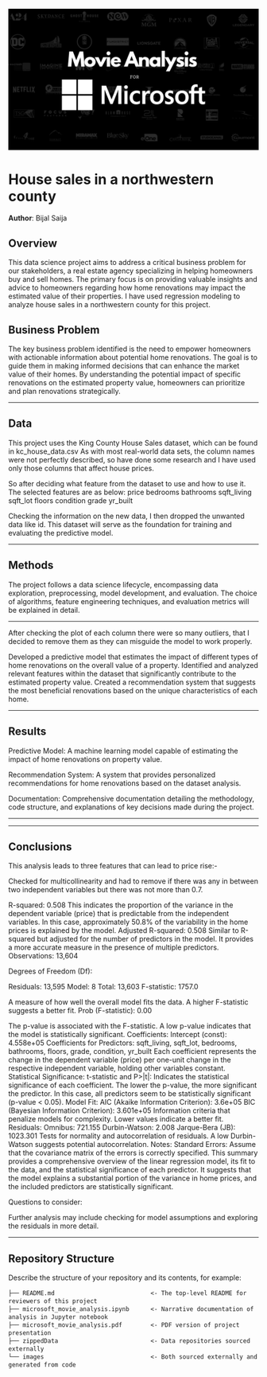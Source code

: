 ![Movie Analysis Banner](images/movie_analysis_banner.jpg)
# House sales in a northwestern county

**Author**: Bijal Saija

## Overview

This data science project aims to address a critical business problem for our stakeholders, a real estate agency specializing in helping homeowners buy and sell homes. The primary focus is on providing valuable insights and advice to homeowners regarding how home renovations may impact the estimated value of their properties. I have used regression modeling to analyze house sales in a northwestern county for this project.
## Business Problem

The key business problem identified is the need to empower homeowners with actionable information about potential home renovations. The goal is to guide them in making informed decisions that can enhance the market value of their homes. By understanding the potential impact of specific renovations on the estimated property value, homeowners can prioritize and plan renovations strategically.

***

## Data

This project uses the King County House Sales dataset, which can be found in kc_house_data.csv
As with most real-world data sets, the column names were not perfectly described, so have done some research and I have used only those columns that affect house prices. 

So after deciding what feature from the dataset to use and how to use it. The selected features are as below:
price
bedrooms
bathrooms
sqft_living
sqft_lot 
floors
condition
grade
yr_built

Checking the information on the new data, I then dropped the unwanted data like id. This dataset will serve as the foundation for training and evaluating the predictive model.
***

## Methods

The project follows a data science lifecycle, encompassing data exploration, preprocessing, model development, and evaluation. The choice of algorithms, feature engineering techniques, and evaluation metrics will be explained in detail.

***
After checking the plot of each column there were so many outliers, that I decided to remove them as they can misguide the model to work properly. 

Developed a predictive model that estimates the impact of different types of home renovations on the overall value of a property.
Identified and analyzed relevant features within the dataset that significantly contribute to the estimated property value.
Created a recommendation system that suggests the most beneficial renovations based on the unique characteristics of each home.
***

## Results

Predictive Model: A machine learning model capable of estimating the impact of home renovations on property value.

Recommendation System: A system that provides personalized recommendations for home renovations based on the dataset analysis.

Documentation: Comprehensive documentation detailing the methodology, code structure, and explanations of key decisions made during the project.


***

***



## Conclusions

This analysis leads to three features that can lead to price rise:-

Checked for multicollinearity and had to remove if there was any in between two independent variables but there was not more than 0.7.

R-squared: 0.508
This indicates the proportion of the variance in the dependent variable (price) that is predictable from the independent variables. In this case, approximately 50.8% of the variability in the home prices is explained by the model.
Adjusted R-squared: 0.508
Similar to R-squared but adjusted for the number of predictors in the model. It provides a more accurate measure in the presence of multiple predictors.
Observations: 13,604

Degrees of Freedom (Df):

Residuals: 13,595
Model: 8
Total: 13,603
F-statistic: 1757.0

A measure of how well the overall model fits the data. A higher F-statistic suggests a better fit.
Prob (F-statistic): 0.00

The p-value is associated with the F-statistic. A low p-value indicates that the model is statistically significant.
Coefficients:
Intercept (const): 4.558e+05
Coefficients for Predictors:
sqft_living, sqft_lot, bedrooms, bathrooms, floors, grade, condition, yr_built
Each coefficient represents the change in the dependent variable (price) per one-unit change in the respective independent variable, holding other variables constant.
Statistical Significance:
t-statistic and P>|t|:
Indicates the statistical significance of each coefficient. The lower the p-value, the more significant the predictor. In this case, all predictors seem to be statistically significant (p-value < 0.05).
Model Fit:
AIC (Akaike Information Criterion): 3.6e+05
BIC (Bayesian Information Criterion): 3.601e+05
Information criteria that penalize models for complexity. Lower values indicate a better fit.
Residuals:
Omnibus: 721.155
Durbin-Watson: 2.008
Jarque-Bera (JB): 1023.301
Tests for normality and autocorrelation of residuals. A low Durbin-Watson suggests potential autocorrelation.
Notes:
Standard Errors: Assume that the covariance matrix of the errors is correctly specified.
This summary provides a comprehensive overview of the linear regression model, its fit to the data, and the statistical significance of each predictor. It suggests that the model explains a substantial portion of the variance in home prices, and the included predictors are statistically significant.

Questions to consider:

Further analysis may include checking for model assumptions and exploring the residuals in more detail.
***





## Repository Structure

Describe the structure of your repository and its contents, for example:

```
├── README.md                           <- The top-level README for reviewers of this project
├── microsoft_movie_analysis.ipynb      <- Narrative documentation of analysis in Jupyter notebook
├── microsoft_movie_analysis.pdf        <- PDF version of project presentation
├── zippedData                          <- Data repositories sourced externally
└── images                              <- Both sourced externally and generated from code
```

